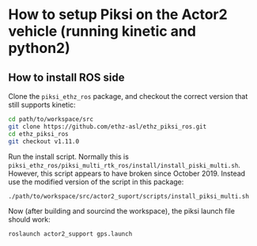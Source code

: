 # How to setup Piksi on the Actor2 vehicle (running kinetic and python2)

## How to install ROS side

Clone the `piksi_ethz_ros` package, and checkout the correct version that still supports kinetic:

```sh
cd path/to/workspace/src
git clone https://github.com/ethz-asl/ethz_piksi_ros.git
cd ethz_piksi_ros
git checkout v1.11.0
```

Run the install script. Normally this is `piksi_ethz_ros/piksi_multi_rtk_ros/install/install_piski_multi.sh`. However, this script appears to have broken since October 2019. Instead use the modified version of the script in this package:

```sh
./path/to/workspace/src/actor2_suport/scripts/install_piksi_multi.sh
```

Now (after building and sourcind the workspace), the piksi launch file should work:

```sh
roslaunch actor2_support gps.launch
```
